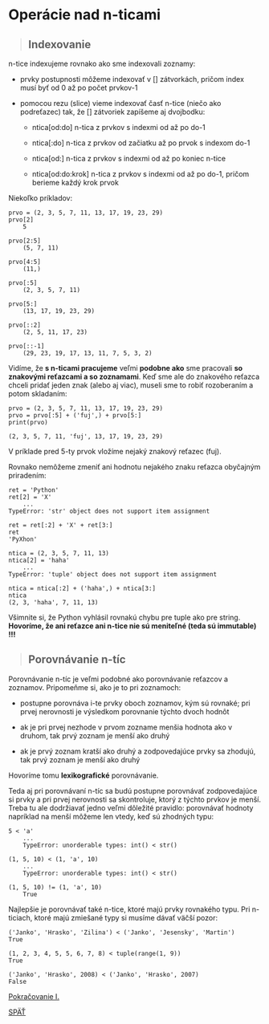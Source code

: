 # Operácie nad n-ticami

> ## Indexovanie
n-tice indexujeme rovnako ako sme indexovali zoznamy:

* prvky postupnosti môžeme indexovať v [] zátvorkách, pričom index musí byť od 0 až po počet prvkov-1

* pomocou rezu (slice) vieme indexovať časť n-tice (niečo ako podreťazec) tak, že [] zátvoriek zapíšeme aj dvojbodku:

    * ntica[od:do] n-tica z prvkov s indexmi od až po do-1

    * ntica[:do] n-tica z prvkov od začiatku až po prvok s indexom do-1

    * ntica[od:] n-tica z prvkov s indexmi od až po koniec n-tice

    * ntica[od:do:krok] n-tica z prvkov s indexmi od až po do-1, pričom berieme každý krok prvok

Niekoľko príkladov:
~~~
prvo = (2, 3, 5, 7, 11, 13, 17, 19, 23, 29)
prvo[2]
    5

prvo[2:5]
    (5, 7, 11)

prvo[4:5]
    (11,)

prvo[:5]
    (2, 3, 5, 7, 11)

prvo[5:]
    (13, 17, 19, 23, 29)

prvo[::2]
    (2, 5, 11, 17, 23)

prvo[::-1]
    (29, 23, 19, 17, 13, 11, 7, 5, 3, 2)
~~~
Vidíme, že **s n-ticami pracujeme** veľmi **podobne ako** sme pracovali **so znakovými reťazcami a so zoznamami**. Keď sme ale do znakového reťazca chceli pridať jeden znak (alebo aj viac), museli sme to robiť rozoberaním a potom skladaním:
~~~
prvo = (2, 3, 5, 7, 11, 13, 17, 19, 23, 29)
prvo = prvo[:5] + ('fuj',) + prvo[5:]
print(prvo)

(2, 3, 5, 7, 11, 'fuj', 13, 17, 19, 23, 29)
~~~
V príklade pred 5-ty prvok vložíme nejaký znakový reťazec (fuj).

Rovnako nemôžeme zmeniť ani hodnotu nejakého znaku reťazca obyčajným priradením:
~~~
ret = 'Python'
ret[2] = 'X'
    ...
TypeError: 'str' object does not support item assignment

ret = ret[:2] + 'X' + ret[3:]
ret
'PyXhon'

ntica = (2, 3, 5, 7, 11, 13)
ntica[2] = 'haha'
    ...
TypeError: 'tuple' object does not support item assignment

ntica = ntica[:2] + ('haha',) + ntica[3:]
ntica
(2, 3, 'haha', 7, 11, 13)
~~~
Všimnite si, že Python vyhlásil rovnakú chybu pre tuple ako pre string.
**Hovoríme, že ani reťazce ani n-tice nie sú meniteľné (teda sú immutable) !!!**

> ## Porovnávanie n-tíc
Porovnávanie n-tíc je veľmi podobné ako porovnávanie reťazcov a zoznamov. Pripomeňme si, ako je to pri zoznamoch:

* postupne porovnáva i-te prvky oboch zoznamov, kým sú rovnaké; pri prvej nerovnosti je výsledkom porovnanie týchto dvoch hodnôt

* ak je pri prvej nezhode v prvom zozname menšia hodnota ako v druhom, tak prvý zoznam je menší ako druhý

* ak je prvý zoznam kratší ako druhý a zodpovedajúce prvky sa zhodujú, tak prvý zoznam je menší ako druhý

Hovoríme tomu **lexikografické** porovnávanie.

Teda aj pri porovnávaní n-tíc sa budú postupne porovnávať zodpovedajúce si prvky a pri prvej nerovnosti sa skontroluje, ktorý z týchto prvkov je menší. Treba tu ale dodržiavať jedno veľmi dôležité pravidlo: porovnávať hodnoty napríklad na menší môžeme len vtedy, keď sú zhodných typu:
~~~
5 < 'a'
    ...
    TypeError: unorderable types: int() < str()

(1, 5, 10) < (1, 'a', 10)
    ...
    TypeError: unorderable types: int() < str()

(1, 5, 10) != (1, 'a', 10)
    True
~~~
Najlepšie je porovnávať také n-tice, ktoré majú prvky rovnakého typu. Pri n-ticiach, ktoré majú zmiešané typy si musíme dávať väčší pozor:
~~~
('Janko', 'Hrasko', 'Zilina') < ('Janko', 'Jesensky', 'Martin')
True

(1, 2, 3, 4, 5, 5, 6, 7, 8) < tuple(range(1, 9))
True

('Janko', 'Hrasko', 2008) < ('Janko', 'Hrasko', 2007)
False
~~~

[Pokračovanie I.](../15_hodina/20_Operacie_nad_tulpe01.md)

[SPÄŤ](../../../Obsah.md)